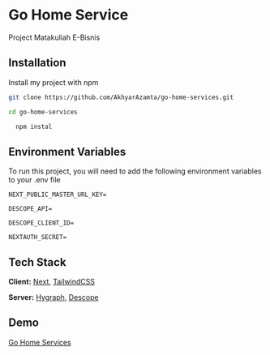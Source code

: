 
# Go Home Service

Project Matakuliah E-Bisnis


## Installation

Install my project with npm

   ```bash
  git clone https://github.com/AkhyarAzamta/go-home-services.git
``` 
   ```bash
  cd go-home-services
``` 
```bash
  npm instal
  ```


## Environment Variables

To run this project, you will need to add the following environment variables to your .env file

`NEXT_PUBLIC_MASTER_URL_KEY=`

`DESCOPE_API=`

`DESCOPE_CLIENT_ID=`

`NEXTAUTH_SECRET=`
## Tech Stack

**Client:** [Next](https://nextjs.org/), [TailwindCSS](https://tailwindcss.com/)

**Server:** [Hygraph](https://hygraph.com/), [Descope](https://www.descope.com/)


## Demo

[Go Home Services](go-home-services.vercel.app)

